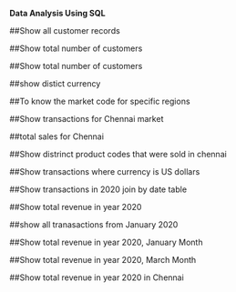 **Data Analysis Using SQL**


##Show all customer records



##Show total number of customers



##Show total number of customers



##show distict currency





##To know the market code for specific regions



##Show transactions for Chennai market



##total sales for Chennai




##Show distrinct product codes that were sold in chennai



##Show transactions where currency is US dollars





##Show transactions in 2020 join by date table




##Show total revenue in year 2020




##show all tranasactions from January 2020





##Show total revenue in year 2020, January Month





##Show total revenue in year 2020, March Month





##Show total revenue in year 2020 in Chennai
